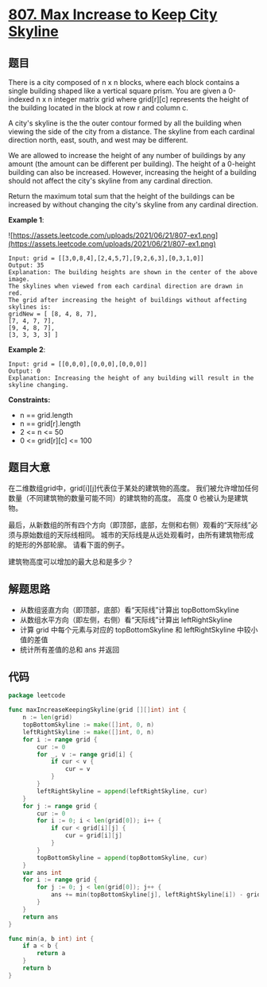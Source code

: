 # [807. Max Increase to Keep City Skyline](https://leetcode.com/problems/max-increase-to-keep-city-skyline/)

## 题目

There is a city composed of n x n blocks, where each block contains a single building shaped like a vertical square prism. You are given a 0-indexed n x n integer matrix grid where grid[r][c] represents the height of the building located in the block at row r and column c.

A city's skyline is the the outer contour formed by all the building when viewing the side of the city from a distance. The skyline from each cardinal direction north, east, south, and west may be different.

We are allowed to increase the height of any number of buildings by any amount (the amount can be different per building). The height of a 0-height building can also be increased. However, increasing the height of a building should not affect the city's skyline from any cardinal direction.

Return the maximum total sum that the height of the buildings can be increased by without changing the city's skyline from any cardinal direction.

**Example 1**:

![https://assets.leetcode.com/uploads/2021/06/21/807-ex1.png](https://assets.leetcode.com/uploads/2021/06/21/807-ex1.png)

    Input: grid = [[3,0,8,4],[2,4,5,7],[9,2,6,3],[0,3,1,0]]
    Output: 35
    Explanation: The building heights are shown in the center of the above image.
    The skylines when viewed from each cardinal direction are drawn in red.
    The grid after increasing the height of buildings without affecting skylines is:
    gridNew = [ [8, 4, 8, 7],
    [7, 4, 7, 7],
    [9, 4, 8, 7],
    [3, 3, 3, 3] ]

**Example 2**:

    Input: grid = [[0,0,0],[0,0,0],[0,0,0]]
    Output: 0
    Explanation: Increasing the height of any building will result in the skyline changing.

**Constraints:**

- n == grid.length
- n == grid[r].length
- 2 <= n <= 50
- 0 <= grid[r][c] <= 100

## 题目大意

在二维数组grid中，grid[i][j]代表位于某处的建筑物的高度。 我们被允许增加任何数量（不同建筑物的数量可能不同）的建筑物的高度。 高度 0 也被认为是建筑物。

最后，从新数组的所有四个方向（即顶部，底部，左侧和右侧）观看的“天际线”必须与原始数组的天际线相同。 城市的天际线是从远处观看时，由所有建筑物形成的矩形的外部轮廓。 请看下面的例子。

建筑物高度可以增加的最大总和是多少？

## 解题思路

- 从数组竖直方向（即顶部，底部）看“天际线”计算出 topBottomSkyline
- 从数组水平方向（即左侧，右侧）看“天际线”计算出 leftRightSkyline
- 计算 grid 中每个元素与对应的 topBottomSkyline 和 leftRightSkyline 中较小值的差值
- 统计所有差值的总和 ans 并返回

## 代码

```go
package leetcode

func maxIncreaseKeepingSkyline(grid [][]int) int {
	n := len(grid)
	topBottomSkyline := make([]int, 0, n)
	leftRightSkyline := make([]int, 0, n)
	for i := range grid {
		cur := 0
		for _, v := range grid[i] {
			if cur < v {
				cur = v
			}
		}
		leftRightSkyline = append(leftRightSkyline, cur)
	}
	for j := range grid {
		cur := 0
		for i := 0; i < len(grid[0]); i++ {
			if cur < grid[i][j] {
				cur = grid[i][j]
			}
		}
		topBottomSkyline = append(topBottomSkyline, cur)
	}
	var ans int
	for i := range grid {
		for j := 0; j < len(grid[0]); j++ {
			ans += min(topBottomSkyline[j], leftRightSkyline[i]) - grid[i][j]
		}
	}
	return ans
}

func min(a, b int) int {
	if a < b {
		return a
	}
	return b
}
```